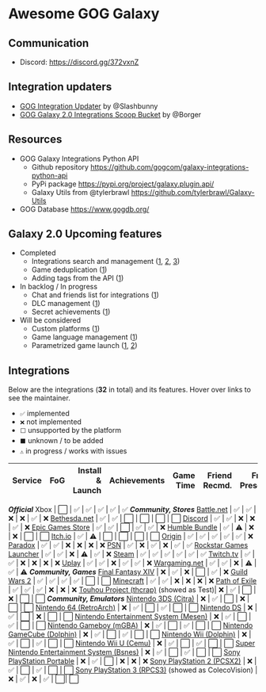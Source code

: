 # Awesome GOG Galaxy

## Communication
* Discord: https://discord.gg/372vxnZ

## Integration updaters

* [GOG Integration Updater](https://github.com/Slashbunny/gog-galaxy-plugin-downloader) by @Slashbunny
* [GOG Galaxy 2.0 Integrations Scoop Bucket](https://github.com/borger/scoop-galaxy-integrations) by @Borger

## Resources
* GOG Galaxy Integrations Python API
   * Github repository https://github.com/gogcom/galaxy-integrations-python-api
   * PyPi package https://pypi.org/project/galaxy.plugin.api/
   * Galaxy Utils from @tylerbrawl https://github.com/tylerbrawl/Galaxy-Utils
 * GOG Database https://www.gogdb.org/

## Galaxy 2.0 Upcoming features

* Completed
  * Integrations search and management ([1](https://github.com/gogcom/galaxy-integrations-python-api/issues/20#issuecomment-511233784), [2](https://github.com/gogcom/galaxy-integrations-python-api/issues/49#issuecomment-522331088), [3](https://www.resetera.com/threads/gog-galaxy-2-0-is-a-game-changer.139162/page-3#post-24918760))
  * Game deduplication ([1](https://www.reddit.com/r/gog/comments/d5gzld/i_hope_we_can_get_a_better_solution_for/f0m2cb9/))
  * Adding tags from the API ([1](https://github.com/gogcom/galaxy-integrations-python-api/issues/49#issuecomment-522331088))
* In backlog / In progress
  * Chat and friends list for integrations ([1](https://github.com/gogcom/galaxy-integrations-python-api/commit/223adf6a384c438552be697467c9495dc591c448#commitcomment-34429833))
  * DLC management ([1](https://github.com/gogcom/galaxy-integrations-python-api/issues/23#issuecomment-512730026))
  * Secret achievements ([1](https://github.com/gogcom/galaxy-integrations-python-api/issues/63#issuecomment-532543083))
* Will be considered
  * Custom platforms ([1](https://github.com/gogcom/galaxy-integrations-python-api/issues/66#issuecomment-532571531))
  * Game language management ([1](https://github.com/gogcom/galaxy-integrations-python-api/issues/8#issuecomment-510074658))
  * Parametrized game launch ([1](https://github.com/gogcom/galaxy-integrations-python-api/issues/52#issuecomment-523540588), [2](https://www.reddit.com/r/gog/comments/d43ab3/suggestion_gog_galaxy_20_mark_games_owned/f0ezmkc/))

## Integrations
Below are the integrations (**32** in total) and its features. Hover over links to see the maintainer.
* `✅` implemented
* `❌` not implemented
* `⬜` unsupported by the platform
* `⬛` unknown / to be added
* `⚠` in progress / works with issues


Service                                           | FoG | Install & Launch | Achievements | Game Time | Friend Recmd. | Friend Presence
------------------------------------------------- | --: | ---------------: | -----------: | --------: | ------------: | ---------------:
***Official***
Xbox                                              | ⬜  | ✅               | ✅           | ✅       | ✅           | ✅
***Community, Stores***
[Battle.net][battlenet]                           | ✅  | ✅               | ❌           | ❌       | ✅           | ❌
[Bethesda.net][bethesda]                          | ✅  | ✅               | ⬜           | ⬜       | ⬜           | ⬜
[Discord][discord]                                | ✅  | ✅               | ❌           | ❌       | ✅           | ❌
[Epic Games Store][epic]                          | ✅  | ✅               | ⬜           | ✅       | ✅           | ❌
[Humble Bundle][humble]                           | ✅  | ⚠               | ❌           | ❌       | ⬜           | ⬜
[Itch.io][itch]                                   | ✅  | ⚠               | ⬜           | ⬜       | ⬜           | ⬜
[Origin][origin]                                  | ✅  | ✅               | ✅           | ✅       | ✅           | ❌
[Paradox][paradox]                                | ✅  | ✅               | ❌           | ❌       | ❌           | ❌
[PSN][psn]                                        | ✅  | ❌               | ✅           | ❌       | ✅           | ✅
[Rockstar Games Launcher][rockstar]               | ✅  | ✅               | ❌           | ⚠       | ✅           | ❌
[Steam][steam]                                    | ✅  | ✅               | ✅           | ✅       | ✅           | ✅
[Twitch.tv][twitch]                               | ✅  | ✅               | ❌           | ❌       | ❌           | ❌
[Uplay][uplay]                                    | ✅  | ✅               | ❌           | ✅       | ✅           | ❌
[Wargaming.net][wargaming]                        | ✅  | ✅               | ❌           | ⚠       | ✅           | ⚠
***Community, Games***
[Final Fantasy XIV][ffxiv]                        | ❌  | ✅               | ❌           | ⬜       | ✅           | ❌
[Guild Wars 2][gw2]                               | ✅  | ✅               | ✅           | ✅       | ⬜           | ⬜
[Minecraft][minecraft]                            | ✅  | ✅               | ❌           | ❌       | ❌           | ❌
[Path of Exile][pathofexile]                      | ✅  | ✅               | ✅           | ❌       | ❌           | ❌
[Touhou Project (thcrap)][touhou] (showed as Test)| ❌  | ✅               | ⬜           | ❌       | ⬜           | ⬜
***Community, Emulators***
[Nintendo 3DS (Citra)][3ds]                       | ❌  | ✅               | ⬜           | ❌       | ⬜           | ⬜
[Nintendo 64 (RetroArch)][n64]                    | ❌  | ✅               | ⬜           | ✅       | ⬜           | ⬜
[Nintendo DS][nds]                                | ❌  | ✅               | ⬜           | ❌       | ⬜           | ⬜
[Nintendo Entertainment System (Mesen)][nes]      | ❌  | ✅               | ⬜           | ✅       | ⬜           | ⬜
[Nintendo Gameboy (mGBA)][gameboy]                | ❌  | ✅               | ⬜           | ✅       | ⬜           | ⬜
[Nintendo GameCube (Dolphin)][ncube]              | ❌  | ✅               | ⬜           | ✅       | ⬜           | ⬜
[Nintendo Wii (Dolphin)][nwii]                    | ❌  | ✅               | ⬜           | ✅       | ⬜           | ⬜
[Nintendo Wii U (Cemu)][nwiiu]                    | ❌  | ✅               | ⬜           | ✅       | ⬜           | ⬜
[Super Nintendo Entertainment System (Bsnes)][snes] | ❌  | ✅               | ⬜           | ✅       | ⬜           | ⬜
[Sony PlayStation Portable][psp]                  | ❌  | ✅               | ⬜           | ❌       | ❌           | ❌
[Sony PlayStation 2 (PCSX2)][ps2]                 | ❌  | ✅               | ⬜           | ✅       | ⬜           | ⬜
[Sony PlayStation 3 (RPCS3)][ps3] (showed as ColecoVision) | ❌  | ✅               | ❌           | ✅       | ⬜| ⬜


[battlenet]: https://github.com/FriendsOfGalaxy/galaxy-integration-battlenet "Friends of Galaxy"
[epic]: https://github.com/FriendsOfGalaxy/galaxy-integration-epic "Friends of Galaxy"
[origin]: https://github.com/FriendsOfGalaxy/galaxy-integration-origin "Friends of Galaxy"
[psn]: https://github.com/FriendsOfGalaxy/galaxy-integration-psn "Friends of Galaxy"
[steam]: https://github.com/FriendsOfGalaxy/galaxy-integration-steam "Friends of Galaxy"
[uplay]: https://github.com/FriendsOfGalaxy/galaxy-integration-uplay "Friends of Galaxy"
[paradox]: https://github.com/FriendsOfGalaxy/galaxy-integration-paradox "Friends of Galaxy"

[bethesda]: https://github.com/TouwaStar/Galaxy_Plugin_Bethesda "Maintainted by @TouwaStar"
[ffxiv]: https://github.com/RZetko/galaxy-integration-ffxiv "Maintainted by @RZetko"
[gw2]: https://github.com/Mixaill/galaxy-integration-gw2 "Maintainted by @Mixaill"
[humble]: https://github.com/UncleGoogle/galaxy-integration-humblebundle "Maintainted by @UncleGoogle"
[pathofexile]: https://github.com/nyash-qq/galaxy-plugin-poe "Maintainted by @nyash-qq"
[twitch]: https://github.com/nyash-qq/galaxy-plugin-twitch "Maintainted by @nyash-qq"
[wargaming]: https://github.com/Mixaill/galaxy-integration-wargaming "Maintainted by @Mixaill"
[minecraft]: https://github.com/TouwaStar/Galaxy_Plugin_Minecraft "Maintainted by @TouwaStar"
[3ds]: https://github.com/j-selby/galaxy-integration-citra "Maintainted by @j-selby"
[nds]: https://github.com/TBemme/galaxy-integration-nds "Maintainted by @TBemme"
[ncube]: https://github.com/JTNDev/galaxy-integration-gc "Maintainted by @JTNDev"
[nwii]: https://github.com/JTNDev/galaxy-integration-wii "Maintainted by @JTNDev"
[ps2]: https://github.com/AHCoder/galaxy-integration-ps2 "Maintainted by @AHCoder"
[psp]: https://github.com/TBemme/galaxy-integration-psp "Maintainted by @TBemme"
[nwiiu]: https://github.com/LeonardFiedrowicz/galaxy-integration-cemu "Maintained by @LeonardFiedrowicz"
[ps3]: https://github.com/mpm11011/galaxy-integration-rpcs3 "Maintained by @mpm11011"
[itch]: https://github.com/Ertego/gog-galaxy-itch.io "Maintained by @Ertego"
[rockstar]: https://github.com/tylerbrawl/Galaxy-Plugin-Rockstar "Maintained by @tylerbrawl"
[touhou]: https://gitlab.com/PookaMustard/thcrap-plugin-for-galaxy-2.0 "Maintained by @PookaMustard"
[nes]: https://github.com/AHCoder/galaxy-integration-nes "Maintained by @AHCoder"
[gameboy]: https://github.com/AHCoder/galaxy-integration-ngameboy "Maintained by @AHCoder"
[snes]: https://github.com/AHCoder/galaxy-integration-snes "Maintained by @AHCoder"
[n64]: https://github.com/Riku55/galaxy-integration-n64-RetroArch- "Maintained by @Riku55"
[discord]: https://github.com/Ertego/gog-galaxy-discord "Maintained by @Ertego"

